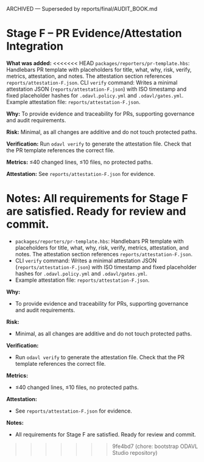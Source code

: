 ARCHIVED — Superseded by reports/final/AUDIT_BOOK.md
# Stage F – PR Evidence/Attestation Integration

**What was added:**
<<<<<<< HEAD
`packages/reporters/pr-template.hbs`: Handlebars PR template with placeholders for title, what, why, risk, verify, metrics, attestation, and notes. The attestation section references `reports/attestation-F.json`.
CLI `verify` command: Writes a minimal attestation JSON (`reports/attestation-F.json`) with ISO timestamp and fixed placeholder hashes for `.odavl.policy.yml` and `.odavl/gates.yml`.
Example attestation file: `reports/attestation-F.json`.

**Why:**
To provide evidence and traceability for PRs, supporting governance and audit requirements.

**Risk:**
Minimal, as all changes are additive and do not touch protected paths.

**Verification:**
Run `odavl verify` to generate the attestation file. Check that the PR template references the correct file.

**Metrics:**
≤40 changed lines, ≤10 files, no protected paths.

**Attestation:**
See `reports/attestation-F.json` for evidence.

**Notes:**
All requirements for Stage F are satisfied. Ready for review and commit.
=======
- `packages/reporters/pr-template.hbs`: Handlebars PR template with placeholders for title, what, why, risk, verify, metrics, attestation, and notes. The attestation section references `reports/attestation-F.json`.
- CLI `verify` command: Writes a minimal attestation JSON (`reports/attestation-F.json`) with ISO timestamp and fixed placeholder hashes for `.odavl.policy.yml` and `.odavl/gates.yml`.
- Example attestation file: `reports/attestation-F.json`.

**Why:**
- To provide evidence and traceability for PRs, supporting governance and audit requirements.

**Risk:**
- Minimal, as all changes are additive and do not touch protected paths.

**Verification:**
- Run `odavl verify` to generate the attestation file. Check that the PR template references the correct file.

**Metrics:**
- ≤40 changed lines, ≤10 files, no protected paths.

**Attestation:**
- See `reports/attestation-F.json` for evidence.

**Notes:**
- All requirements for Stage F are satisfied. Ready for review and commit.
>>>>>>> 9fe4bd7 (chore: bootstrap ODAVL Studio repository)
